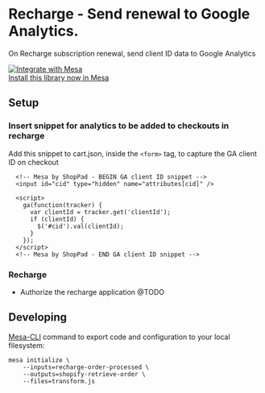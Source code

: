 # Recharge - Send renewal to Google Analytics.

On Recharge subscription renewal, send client ID data to Google Analytics

[![Integrate with Mesa](https://www.getmesa.com/images/integrate.png)<br>Install this library now in Mesa](https://getmesa.com/install/recharge/order/send-renewal-to-google-analytics)

## Setup

### Insert snippet for analytics to be added to checkouts in recharge

Add this snippet to cart.json, inside the `<form>` tag, to capture the GA client ID on checkout
```
  <!-- Mesa by ShopPad - BEGIN GA client ID snippet -->
  <input id="cid" type="hidden" name="attributes[cid]" />

  <script>
    ga(function(tracker) {
      var clientId = tracker.get('clientId');
      if (clientId) {
        $('#cid').val(clientId); 
      }
    });
  </script>
  <!-- Mesa by ShopPad - END GA client ID snippet -->
```

### Recharge

- Authorize the recharge application
@TODO

## Developing

[Mesa-CLI](https://developers.getmesa.com/cli) command to export code and configuration to your local filesystem:

```
mesa initialize \
    --inputs=recharge-order-processed \
    --outputs=shopify-retrieve-order \
    --files=transform.js
```
